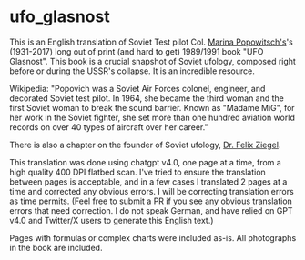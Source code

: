 # ufo_glasnost
This is an English translation of Soviet Test pilot Col. [Marina Popowitsch's](https://en.wikipedia.org/wiki/Marina_Popovich)'s (1931-2017) long out of print (and hard to get) 1989/1991 book "UFO Glasnost". This book is a crucial snapshot of Soviet ufology, composed right before or during the USSR's collapse. It is an incredible resource.

Wikipedia: "Popovich was a Soviet Air Forces colonel, engineer, and decorated Soviet test pilot. In 1964, she became the third woman and the first Soviet woman to break the sound barrier. Known as "Madame MiG", for her work in the Soviet fighter, she set more than one hundred aviation world records on over 40 types of aircraft over her career."

There is also a chapter on the founder of Soviet ufology, [Dr. Felix Ziegel](https://en.wikipedia.org/wiki/Felix_Ziegel).

This translation was done using chatgpt v4.0, one page at a time, from a high quality 400 DPI flatbed scan. I've tried to ensure the translation between pages is acceptable, and in a few cases I translated 2 pages at a time and corrected any obvious errors. I will be correcting translation errors as time permits. (Feel free to submit a PR if you see any obvious translation errors that need correction. I do not speak German, and have relied on GPT v4.0 and Twitter/X users to generate this English text.)

Pages with formulas or complex charts were included as-is. All photographs in the book are included.
